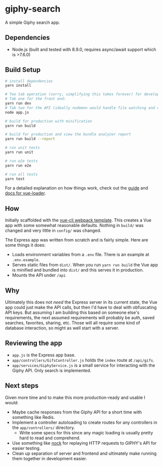 # giphy-search

A simple Giphy search app.

## Dependencies

- Node.js (built and tested with 8.9.0, requires async/await support which is >7.6.0)

## Build Setup

``` bash
# install dependencies
yarn install

# Two tab operation (sorry, simplifying this takes forever) for development:
# Tab one for the front end:
yarn run dev
# Tab two for the API (ideally nodemon would handle file watching and reloading but not set up yet):
node app.js

# build for production with minification
yarn run build

# build for production and view the bundle analyzer report
yarn run build --report

# run unit tests
yarn run unit

# run e2e tests
yarn run e2e

# run all tests
yarn test
```

For a detailed explanation on how things work, check out the [guide](http://vuejs-templates.github.io/webpack/) and [docs for vue-loader](http://vuejs.github.io/vue-loader).

## How

Initially scaffolded with the [vue-cli webpack template](https://github.com/vuejs-templates/webpack).
This creates a Vue app with some somewhat reasonable defaults. Nothing in `build/` was changed and very little in `config/` was changed.

The Express app was written from scratch and is fairly simple. Here are some things it does:
- Loads environment variables from a `.env` file. There is an example at `.env.example`.
- Serves static files from `dist/`. When you run `yarn run build` the Vue app is minified and bundled into `dist/` and this serves it in production.
- Mounts the API under `/api`

## Why

Ultimately this does not _need_ the Express server in its current state, the Vue app could just make the API calls, but then I'd have to deal with obfuscating API keys.
But assuming I am building this based on someone else's requirements, the next assumed requirements will probably be auth, saved searches, favorites, sharing, etc.
Those will all require some kind of database interaction, so might as well start with a server.

## Reviewing the app

- `app.js` is the Express app base.
- `app/controllers/GifsController.js` holds the `index` route at `/api/gifs`.
- `app/services/GiphyService.js` is a small service for interacting with the Giphy API. Only search is implemented.

## Next steps

Given more time and to make this more production-ready and usable I would:

- Maybe cache responses from the Giphy API for a short time with something like Redis.
- Implement a controller autoloading to create routes for any controllers in the `app/controllers/` directory.
  - Write some specs for this since any magic loading is usually pretty hard to read and comprehend.
- Use something like [nock](https://github.com/node-nock/nock) for replaying HTTP requests to GIPHY's API for easier testing.
- Clean up separation of server and frontend and ultimately make running them together in development easier.
